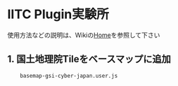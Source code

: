# IITC Plugin実験所

使用方法などの説明は、Wikiの[Home](https://github.com/NightHackzz/IITC-Plugin/wiki)を参照して下さい

## 1. 国土地理院Tileをベースマップに追加
```
	basemap-gsi-cyber-japan.user.js
```
